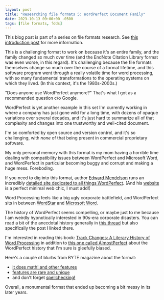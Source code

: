 ```yaml
---
layout: post
title: "Researching file formats 5: WordPerfect Document Family"
date: 2023-10-13 09:00:00 -0500
tags: [file formats, fdds]
---
```


This blog post is part of a series on file formats research. See [this introduction post](https://bits.ashleyblewer.com/blog/2023/08/04/researching-file-formats-library-of-congress-sustainability-of-digital-formats/) for more information.

This is a challenging format to work on because it's an entire family, and the family changed so much over time (and the EndNote Citation Library format was even worse, in this regard). It's challenging because the file formats themselves change so much over the course of a format lifetime, and this software program went through a really volatile time for word processing, with so many fundamental transformations to the operating systems on which they lived. (In this context, it's the 1980s-2000s.)

"Does anyone use WordPerfect anymore?" That's what I got as a recommended question c/o Google.

WordPerfect is yet another example in this set I'm currently working in where a company has just gone wild for a long time, with dozens of opaque variations over several decades, and it's just hard to summarize all of that complexity and changes into one trustworthy and well-cited document.

I'm so comforted by open source and version control, and it's so challenging, with _none_ of that being present in commercial proprietary software.

My only personal memory with this format is my mom having a horrible time dealing with compatibility issues between WordPerfect and Microsoft Word, and WordPerfect in particular becoming buggy and corrupt and making a huge mess. Foreboding.

If you need to dig into this format, author [Edward Mendelson](https://mendelson.org/edwardmendelson.html) runs an incredibly [detailed site dedicated to all things WordPerfect](http://www.columbia.edu/~em36/wpdos/sitemap.html). (And his [website](https://mendelson.org/edwardmendelson.html) is a perfect minimal web chic, I must add!)

Word Processing feels like a big ugly corporate battlefield, and WordPerfect sits in between [WordStar](https://www.loc.gov/preservation/digital/formats/fdd/fdd000552.shtml) and [Microsoft Word](https://www.loc.gov/preservation/digital/formats/fdd/fdd000509.shtml).

The history of WordPerfect seems compelling, or maybe just to me because I am weirdly hypnotically interested in 90s-era corporate disasters. You can read a bit of the anecdotal history generally in [this thread](https://www.wpuniverse.com/vb/forum/special-topics/news-views/12032-a-history-lesson-please#post143086) but also specifically the post I linked there.

I'm interested in reading this book: [Track Changes: A Literary History of Word Processing](https://www.hup.harvard.edu/catalog.php?isbn=9780674417076) in addition to [this one called AlmostPerfect](https://www.amazon.com/AlmostPerfect-Bunch-Regular-WordPerfect-Corporation/dp/1559584777/) about the WordPerfect history that I'm sure is gleefully biased.

Here's a couple of blurbs from BYTE magazine about the format:
- [it does math! and other features](https://archive.org/details/byte-magazine-1984-12/page/n281/mode/2up?view=theater)
- [features are rare and unique](https://archive.org/details/1985-08-compute-magazine/page/n39/mode/2up?view=theater)
- and don't forget [spellchecking!](https://archive.org/details/1985-08-compute-magazine/page/n41/mode/2up?view=theater)

Overall, a monumental format that ended up becoming a bit messy in its later years.

